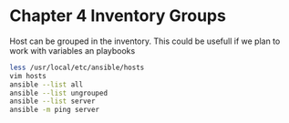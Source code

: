 # Chapter 4 Inventory Groups

Host can be grouped in the inventory. This could be usefull if we plan to work with variables an playbooks

```bash
less /usr/local/etc/ansible/hosts
vim hosts
ansible --list all
ansible --list ungrouped
ansible --list server
ansible -m ping server
```
